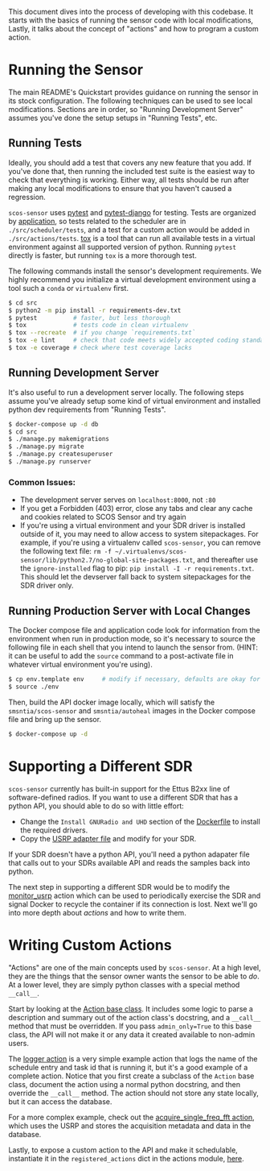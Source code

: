 This document dives into the process of developing with this codebase. It
starts with the basics of running the sensor code with local modifications,
Lastly, it talks about the concept of "actions" and how to program a custom
action.


Running the Sensor
==================

The main README's Quickstart provides guidance on running the sensor in its
stock configuration. The following techniques can be used to see local
modifications. Sections are in order, so "Running Development Server" assumes
you've done the setup setups in "Running Tests", etc.


Running Tests
-------------

Ideally, you should add a test that covers any new feature that you add. If
you've done that, then running the included test suite is the easiest way to
check that everything is working. Either way, all tests should be run after
making any local modifications to ensure that you haven't caused a regression.

`scos-sensor` uses [pytest](https://docs.pytest.org/en/latest/) and
[pytest-django](https://pytest-django.readthedocs.io/en/latest/) for testing.
Tests are organized by
[application](https://docs.djangoproject.com/en/dev/ref/applications/#projects-and-applications),
so tests related to the scheduler are in `./src/scheduler/tests`, and a test
for a custom action would be added in `./src/actions/tests`.
[tox](https://tox.readthedocs.io/en/latest/) is a tool that can run all
available tests in a virtual environment against all supported version of
python. Running `pytest` directly is faster, but running `tox` is a more
thorough test.

The following commands install the sensor's development requirements. We highly
recommend you initialize a virtual development environment using a tool such a
`conda` or `virtualenv` first.

```bash
$ cd src
$ python2 -m pip install -r requirements-dev.txt
$ pytest          # faster, but less thorough
$ tox             # tests code in clean virtualenv
$ tox --recreate  # if you change `requirements.txt`
$ tox -e lint     # check that code meets widely accepted coding standards
$ tox -e coverage # check where test coverage lacks
```


Running Development Server
--------------------------

It's also useful to run a development server locally. The following steps
assume you've already setup some kind of virtual environment and installed
python dev requirements from "Running Tests".

```bash
$ docker-compose up -d db
$ cd src
$ ./manage.py makemigrations
$ ./manage.py migrate
$ ./manage.py createsuperuser
$ ./manage.py runserver
```

### Common Issues:
- The development server serves on `localhost:8000`, not `:80`
- If you get a Forbidden (403) error, close any tabs and clear any cache and
  cookies related to SCOS Sensor and try again
- If you're using a virtual environment and your SDR driver is installed
  outside of it, you may need to allow access to system sitepackages. For
  example, if you're using a virtualenv called `scos-sensor`, you can remove
  the following text file: `rm -f
  ~/.virtualenvs/scos-sensor/lib/python2.7/no-global-site-packages.txt`, and
  thereafter use the `ignore-installed` flag to pip: `pip install -I -r
  requirements.txt`. This should let the devserver fall back to system
  sitepackages for the SDR driver only.


Running Production Server with Local Changes
--------------------------------------------

The Docker compose file and application code look for information from the
environment when run in production mode, so it's necessary to source the
following file in each shell that you intend to launch the sensor from. (HINT:
it can be useful to add the `source` command to a post-activate file in
whatever virtual environment you're using).

```bash
$ cp env.template env     # modify if necessary, defaults are okay for testing
$ source ./env
```

Then, build the API docker image locally, which will satisfy the
`smsntia/scos-sensor` and `smsntia/autoheal` images in the Docker compose file
and bring up the sensor.

```bash
$ docker-compose up -d
```


Supporting a Different SDR
==========================

`scos-sensor` currently has built-in support for the Ettus B2xx line of
software-defined radios. If you want to use a different SDR that has a python
API, you should able to do so with little effort:

 - Change the `Install GNURadio and UHD` section of the
   [Dockerfile](Dockerfile) to install the required drivers.
 - Copy the [USRP adapter file](src/hardware/usrp.py) and modify for your SDR.

If your SDR doesn't have a python API, you'll need a python adapater file that
calls out to your SDRs available API and reads the samples back into python.

The next step in supporting a different SDR would be to modify the
[monitor_usrp](src/actions/monitor_usrp.py) action which can be used to
periodically exercise the SDR and signal Docker to recycle the container
if its connection is lost. Next we'll go into more depth about _actions_ and
how to write them.


Writing Custom Actions
======================

"Actions" are one of the main concepts used by `scos-sensor`. At a high level,
they are the things that the sensor owner wants the sensor to be able to _do_.
At a lower level, they are simply python classes with a special method
`__call__`.

Start by looking at the [Action base class](src/actions/base.py). It includes
some logic to parse a description and summary out of the action class's
docstring, and a `__call__` method that must be overridden. If you pass
`admin_only=True` to this base class, the API will not make it or any data it
created available to non-admin users.

The [logger action](src/actions/logger.py) is a very simple example action that
logs the name of the schedule entry and task id that is running it, but it's a
good example of a complete action. Notice that you first create a subclass of
the `Action` base class, document the action using a normal python docstring,
and then override the `__call__` method. The action should not store any state
locally, but it can access the database.

For a more complex example, check out the [acquire_single_freq_fft
action](src/actions/acquire_single_freq_fft.py), which uses the USRP and stores
the acquisition metadata and data in the database.

Lastly, to expose a custom action to the API and make it schedulable,
instantiate it in the `registered_actions` dict in the actions module,
[here](src/actions/__init__.py).
